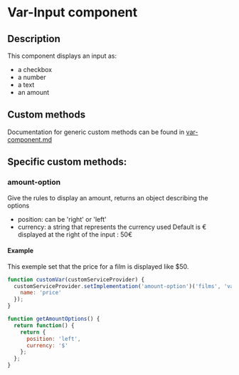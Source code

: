 # Var-Input component

## Description
This component displays an input as:
* a checkbox
* a number
* a text
* an amount


## Custom methods

Documentation for generic custom methods can be found in [var-component.md](../var-component.md)

## Specific custom methods:
### amount-option

Give the rules to display an amount, returns an object describing the options
- position: can be 'right' or 'left'
- currency: a string that represents the currency used 
Default is € displayed at the right of the input : 50€ 

#### Example

This exemple set that the price for a film is displayed like $50.

```js
function customVar(customServiceProvider) {
  customServiceProvider.setImplementation('amount-option')('films', 'var-input', getAmountOptions, {
    name: 'price'
  });
}

function getAmountOptions() {
  return function() {
    return {
      position: 'left',
      currency: '$'
    };
  };
}
```